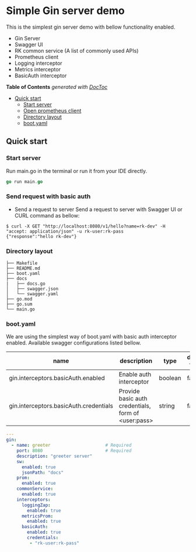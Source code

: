 # Simple Gin server demo
This is the simplest gin server demo with bellow functionality enabled.
- Gin Server
- Swagger UI
- RK common service (A list of commonly used APIs)
- Prometheus client
- Logging interceptor
- Metrics interceptor
- BasicAuth interceptor

<!-- START doctoc generated TOC please keep comment here to allow auto update -->
<!-- DON'T EDIT THIS SECTION, INSTEAD RE-RUN doctoc TO UPDATE -->
**Table of Contents**  *generated with [DocToc](https://github.com/thlorenz/doctoc)*

- [Quick start](#quick-start)
  - [Start server](#start-server)
  - [Open prometheus client](#open-prometheus-client)
  - [Directory layout](#directory-layout)
  - [boot.yaml](#bootyaml)

<!-- END doctoc generated TOC please keep comment here to allow auto update -->

## Quick start
### Start server
Run main.go in the terminal or run it from your IDE directly.

```go
go run main.go 
```

### Send request with basic auth
- Send a request to server
Send a request to server with Swagger UI or CURL command as bellow:
```shell script
$ curl -X GET "http://localhost:8080/v1/hello?name=rk-dev" -H  "accept: application/json" -u rk-user:rk-pass
{"response":"hello rk-dev"}
```

### Directory layout

```shell script
├── Makefile
├── README.md
├── boot.yaml
├── docs
|   ├── docs.go
│   ├── swagger.json
│   └── swagger.yaml
├── go.mod
├── go.sum
└── main.go
```

### boot.yaml
We are using the simplest way of boot.yaml with basic auth interceptor enabled.
Available swagger configurations listed bellow.

| name | description | type | default value |
| ------ | ------ | ------ | ------ |
| gin.interceptors.basicAuth.enabled | Enable auth interceptor | boolean | false |
| gin.interceptors.basicAuth.credentials | Provide basic auth credentials, form of \<user:pass\> | string | false |

```yaml
---
gin:
  - name: greeter                     # Required
    port: 8080                        # Required
    description: "greeter server"
    sw:
      enabled: true
      jsonPath: "docs"
    prom:
      enabled: true
    commonService:
      enabled: true
    interceptors:
      loggingZap:
        enabled: true
      metricsProm:
        enabled: true
      basicAuth:
        enabled: true
        credentials:
         - "rk-user:rk-pass"
```
